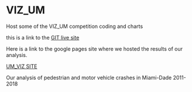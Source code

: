 # VIZ_UM
Host some of the VIZ_UM competition coding and charts

this is a link to the [GIT live site](https://idoneo.github.io/VIZ_UM/)


Here is a link to the google pages site where we hosted the results of our analysis.  



[UM_VIZ SITE](https://sites.google.com/view/umvizcompetition2018/home)



Our analysis of pedestrian and motor vehicle crashes in Miami-Dade 2011-2018 


